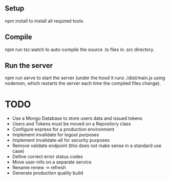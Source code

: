 ## Setup

npm install to install all required tools.

## Compile

npm run tsc:watch to auto-compile the source .ts files in .src directory.

## Run the server

npm run serve to start the server (under the hood it runs ./dist/main.js using nodemon, which restarts the server each time the compiled files change).

# TODO

- Use a Mongo Database to store users data and issued tokens
- Users and Tokens must be moved on a Repository class
- Configure express for a production environment
- Implement invalidate for logout purposes
- Implement invalidate-all for security purposes
- Remove validate endpoint (this does not make sense in a standard use case)
- Define correct error status codes
- Move user-info on a separate service
- Rename renew -> refresh
- Generate production quality build
